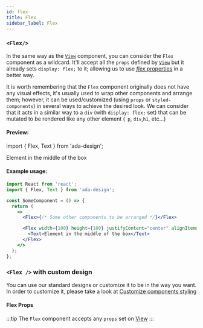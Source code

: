 ```yaml
---
id: flex
title: Flex
sidebar_label: Flex
---
```


### `<Flex/>`

In the same way as the [`View`](view) component, you can consider the `Flex` component as a wildcard. It'll accept all the `props` defined by [`View`](view) but it already sets `display: flex;` to it; allowing us to use [_flex_ properties](https://css-tricks.com/snippets/css/a-guide-to-flexbox/) in a better way.

It is worth remembering that the `Flex` component originally does not have any visual effects, it's usually used to wrap other components and arrange them; however, it can be used/customized (using `props` or `styled-components`) in several ways to achieve the desired look. We can consider that it acts in a similar way to a `div` (with `display: flex;` set) that can be mutated to be rendered like any other element (` p`, `div`,`h1`, etc...)

#### Preview:

import { Flex, Text } from 'ada-design';

<Flex width={350} height={200} justifyContent="center" alignItems="center"  backgroundColor="#4a00e0">
  <Text color="white">Element in the middle of the box</Text>
</Flex>

#### Example usage:

```jsx
import React from 'react';
import { Flex, Text } from 'ada-design';

const SomeComponent = () => {
  return (
    <>
      <Flex>{/* Some other components to be arranged */}</Flex>

      <Flex width={100} height={100} justifyContent="center" alignItems="center" backgroundColor="#4a00e0">
        <Text>Element in the middle of the box</Text>
      </Flex>
    </>
  );
};
```

### `<Flex />` with custom design

You can use our standard designs or customize it to be in the way you want. In order to customize it, please take a look at [Customize components styling](../advanced/customize-component-styling)

#### Flex Props

:::tip
The `Flex` component accepts any `props` set on [View](view)
:::
